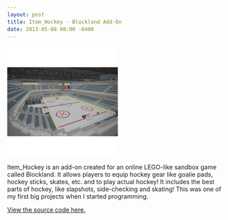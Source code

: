 ```yaml
---
layout: post
title: Item_Hockey - Blockland Add-On
date: 2013-05-08 00:00 -0400
---
```


![Hockey Rink](/assets/hockey.png)

<!---
TODO: Add better, bigger photos.
-->

Item_Hockey is an add-on created for an online LEGO-like sandbox game called Blockland. It allows players to equip hockey gear like goalie pads, hockey sticks, skates, etc. and to play actual hockey! It includes the best parts of hockey, like slapshots, side-checking and skating! This was one of my first big projects when I started programming.


[View the source code here.](https://github.com/AideTechBot/item_hockey)
